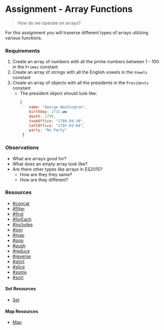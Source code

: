 # Assignment - Array Functions

>  How do we operate on arrays?

For this assignment you will traverse different types of arrays utilizing various functions.


### Requirements

1. Create an array of numbers with all the prime numbers between 1 - 100 in the ```Primes``` constant
2. Create an array of strings with all the English vowels in the ```Vowels``` constant
3. Create an array of objects with all the presidents in the ```Presidents``` constant
    * The president object should look like:
        ```js
        {
            name: "George Washington",
            birthday: 1732,ww
            death: 1799,
            tookOffice: "1789-04-30",
            leftOffice: "1797-03-04",
            party: "No Party"
         }
        ```


### Observations

* What are arrays good for?
* What does an empty array look like?
* Are there other types like arrays in ES2015?
    * How are they they same?
    * How are they different?

### Resources
* [#concat](https://developer.mozilla.org/en-US/docs/Web/JavaScript/Reference/Global_Objects/Array/concat)
* [#filter](https://developer.mozilla.org/en-US/docs/Web/JavaScript/Reference/Global_Objects/Array/filter)
* [#find](https://developer.mozilla.org/en-US/docs/Web/JavaScript/Reference/Global_Objects/Array/find)
* [#forEach](https://developer.mozilla.org/en-US/docs/Web/JavaScript/Reference/Global_Objects/Array/forEach)
* [#includes](https://developer.mozilla.org/en-US/docs/Web/JavaScript/Reference/Global_Objects/Array/includes)
* [#join](https://developer.mozilla.org/en-US/docs/Web/JavaScript/Reference/Global_Objects/Array/join)
* [#map](https://developer.mozilla.org/en-US/docs/Web/JavaScript/Reference/Global_Objects/Array/map)
* [#pop](https://developer.mozilla.org/en-US/docs/Web/JavaScript/Reference/Global_Objects/Array/pop)
* [#push](https://developer.mozilla.org/en-US/docs/Web/JavaScript/Reference/Global_Objects/Array/push)
* [#reduce](https://developer.mozilla.org/en-US/docs/Web/JavaScript/Reference/Global_Objects/Array/Reduce)
* [#reverse](https://developer.mozilla.org/en-US/docs/Web/JavaScript/Reference/Global_Objects/Array/reverse)
* [#shirt](https://developer.mozilla.org/en-US/docs/Web/JavaScript/Reference/Global_Objects/Array/shift)
* [#slice](https://developer.mozilla.org/en-US/docs/Web/JavaScript/Reference/Global_Objects/Array/slice)
* [#some](https://developer.mozilla.org/en-US/docs/Web/JavaScript/Reference/Global_Objects/Array/some)
* [#sort](https://developer.mozilla.org/en-US/docs/Web/JavaScript/Reference/Global_Objects/Array/sort)


#### Set Resources
* [Set](https://developer.mozilla.org/en-US/docs/Web/JavaScript/Reference/Global_Objects/Set)


#### Map Resources
* [Map](https://developer.mozilla.org/en-US/docs/Web/JavaScript/Reference/Global_Objects/Map)